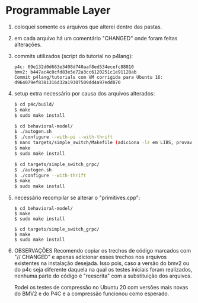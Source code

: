 # Programmable Layer

1.  coloquei somente os arquivos que alterei dentro das pastas.

2.  em cada arquivo há um comentário "CHANGED" onde foram feitas alterações.

3.  commits utilizados (script do tutorial no p4lang):

    ```
    p4c: 69e132d0d663e3408d740aaf8ed534ecefc88810
    bmv2: b447ac4c0cfd83e5e72a3cc6120251c1e91128ab
    Commit p4lang/tutorials com VM corrigida para Ubuntu 16:
    d964079ef8381316d32a19307509dd4a97edd070
    ```

4.  setup extra necessário por causa dos arquivos alterados:

    ```bash
    $ cd p4c/build/
    $ make
    $ sudo make install

    $ cd behavioral-model/
    $ ./autogen.sh
    $ ./configure --with-pi --with-thrift
    $ nano targets/simple_switch/Makefile (adiciona -lz em LIBS, provavelmente na linha 381)
    $ make
    $ sudo make install

    $ cd targets/simple_switch_grpc/
    $ ./autogen.sh
    $ ./configure --with-thrift
    $ make
    $ sudo make install
    ```

5.  necessário recompilar se alterar o "primitives.cpp":

    ```shell
    $ cd behavioral-model/
    $ make
    $ sudo make install

    $ cd targets/simple_switch_grpc/
    $ make
    $ sudo make install
    ```

6.  OBSERVAÇÕES
    Recomendo copiar os trechos de código marcados com "// CHANGED" e apenas adicionar esses trechos nos arquivos existentes na instalação desejada. Isso pois, caso a versão do bmv2 ou do p4c seja diferente daquela na qual os testes iniciais foram realizados, nenhuma parte do código é "reescrita" com a substituição dos arquivos.

    Rodei os testes de compressão no Ubuntu 20 com versões mais novas do BMV2 e do P4C e a compressão funcionou como esperado.
